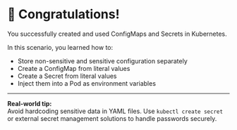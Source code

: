 # 🎉 Congratulations!

You successfully created and used ConfigMaps and Secrets in Kubernetes.

In this scenario, you learned how to:
- Store non-sensitive and sensitive configuration separately
- Create a ConfigMap from literal values
- Create a Secret from literal values
- Inject them into a Pod as environment variables

---

**Real-world tip:**  
Avoid hardcoding sensitive data in YAML files. Use `kubectl create secret` or external secret management solutions to handle passwords securely.
